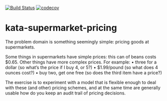 [![Build Status](https://travis-ci.com/moudanihamza/kata-supermarket-pricing.svg?branch=master)](https://travis-ci.com/moudanihamza/kata-supermarket-pricing)
[![codecov](https://codecov.io/gh/moudanihamza/kata-supermarket-pricing/branch/master/graphs/badge.svg)](https://codecov.io/gh/moudanihamza/kata-supermarket-pricing)
# kata-supermarket-pricing
The problem domain is something seemingly simple: pricing goods at supermarkets.
 
Some things in supermarkets have simple prices: this can of beans costs $0.65. Other things have more complex prices. For example:
•     three for a dollar (so what’s the price if I buy 4, or 5?)
•     $1.99/pound (so what does 4 ounces cost?)
•     buy two, get one free (so does the third item have a price?)
 
The exercise is to experiment with a model that is flexible enough to deal with these (and other) pricing schemes, and at the same time are generally usable how do you keep an audit trail of pricing decisions.
